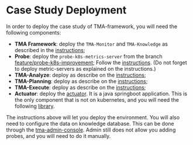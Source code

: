 # Case Study Deployment

In order to deploy the case study of TMA-framework, you will need the following components:

* **TMA Framework**: deploy the `TMA-Monitor` and `TMA-Knowledge` as described in the [instructions](https://github.com/eubr-atmosphere/tma-framework/wiki/F.A.Q.-on-Platform-Deployment);
* **Probe**: deploy the `probe-k8s-metrics-server` from the branch [feature/probe-k8s-improvement](https://github.com/eubr-atmosphere/tma-framework-m/tree/feature/probe-k8s-improvement); Follow the [instructions](https://github.com/eubr-atmosphere/tma-framework-m/tree/feature/probe-k8s-improvement/development/probes/probe-k8s-metrics-server). (Do not forget to deploy metric-servers as explained on the instructions.)
* **TMA-Analyze**: deploy as describe on the [instructions](https://github.com/joseadp/tma-analyze);
* **TMA-Planning**: deploy as describe on the [instructions](https://github.com/joseadp/tma-planning);
* **TMA-Execute**: deploy as describe on the [instructions](https://github.com/joseadp/tma-execute);
* **Actuator**: deploy the [actuator](https://github.com/eubr-atmosphere/tma-framework-e/tree/master/development/actuators/kubernetes-actuator). It is a java springboot application. This is the only component that is not on kubernetes, and you will need the following [library](https://github.com/eubr-atmosphere/tma-framework-e/tree/master/development/libraries/java-actuator-base).

The instructions above will let you deploy the environment. You will also need to configure the data on knowledge database. This can be done through the [tma-admin-console](https://github.com/eubr-atmosphere/tma-framework-k/tree/master/development/tma-admin-console). Admin still does not allow you adding probes, and you will need to do it manually.
